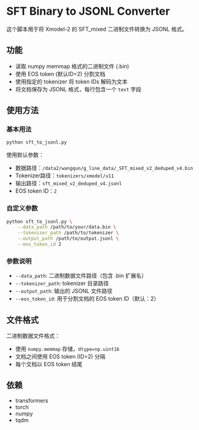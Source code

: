 # SFT Binary to JSONL Converter

这个脚本用于将 Xmodel-2 的 SFT_mixed 二进制文件转换为 JSONL 格式。

## 功能

- 读取 numpy memmap 格式的二进制文件 (.bin)
- 使用 EOS token (默认ID=2) 分割文档
- 使用指定的 tokenizer 将 token IDs 解码为文本
- 将文档保存为 JSONL 格式，每行包含一个 `text` 字段

## 使用方法

### 基本用法

```bash
python sft_to_jsonl.py
```

使用默认参数：
- 数据路径：`/data2/wangqun/g_line_data/_SFT_mixed_v2_deduped_v4.bin`
- Tokenizer路径：`tokenizers/xmodel/v11`
- 输出路径：`sft_mixed_v2_deduped_v4.jsonl`
- EOS token ID：`2`

### 自定义参数

```bash
python sft_to_jsonl.py \
    --data_path /path/to/your/data.bin \
    --tokenizer_path /path/to/tokenizer \
    --output_path /path/to/output.jsonl \
    --eos_token_id 2
```

### 参数说明

- `--data_path`: 二进制数据文件路径（包含 .bin 扩展名）
- `--tokenizer_path`: tokenizer 目录路径
- `--output_path`: 输出的 JSONL 文件路径
- `--eos_token_id`: 用于分割文档的 EOS token ID（默认：2）

## 文件格式

二进制数据文件格式：
- 使用 `numpy.memmap` 存储，`dtype=np.uint16`
- 文档之间使用 EOS token (ID=2) 分隔
- 每个文档以 EOS token 结尾

## 依赖

- transformers
- torch
- numpy
- tqdm
